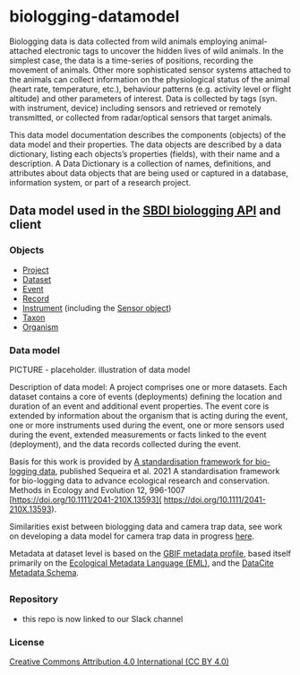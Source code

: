 # biologging-datamodel
Biologging data is data collected from wild animals employing animal-attached electronic tags to uncover the hidden lives of wild animals. In the simplest case, the data is a time-series of positions, recording the movement of animals. Other more sophisticated sensor systems attached to the animals can collect information on the physiological status of the animal (heart rate, temperature, etc.), behaviour patterns (e.g. activity level or flight altitude) and other parameters of interest. Data is collected by tags (syn. with instrument, device) including sensors and retrieved or remotely transmitted, or collected from radar/optical sensors that target animals. 

This data model documentation describes the components (objects) of the data model and their properties. The data objects are described by a data dictionary, listing each objects’s properties (fields), with their name and a description. 
A Data Dictionary is a collection of names, definitions, and attributes about data objects that are being used or captured in a database, information system, or part of a research project.

## Data model used in the [SBDI biologging API](https://github.com/biodiversitydata-se/sensorprojectAPI) and client

### Objects

 - [Project](pages/project.md)
 - [Dataset](pages/dataset.md)
 - [Event](pages/event.md)
 - [Record](pages/record.md)
 - [Instrument](pages/instrument.md) (including the [Sensor object](instrument.md#sensor-object))
 - [Taxon](pages/taxon.md)
 - [Organism](pages/organism.md)

### Data model

PICTURE - placeholder. illustration of data model

Description of data model: A project comprises one or more datasets. Each dataset contains a core of events (deployments) defining the location and duration of an event and additional event properties. The event core is extended by information about the organism that is acting during the event, one or more instruments used during the event, one or more sensors used during the event, extended measurements or facts linked to the event (deployment), and the data records collected during the event.

Basis for this work is provided by [A standardisation framework for bio-logging data](https://github.com/ocean-tracking-network/biologging_standardization/tree/master), published Sequeira et al. 2021 A standardisation framework for bio-logging data to advance ecological research and conservation. Methods in Ecology and Evolution 12, 996-1007  [https://doi.org/10.1111/2041-210X.13593]( https://doi.org/10.1111/2041-210X.13593).

Similarities exist between biologging data and camera trap data, see work on developing a data model for camera trap data in progress [here](https://docs.google.com/document/d/1DkrjaAyabHc1zqvcJxivTiHp45jQOmGfE4beAtVsUi8/edit#heading=h.avhlbhurvh3v).

Metadata at dataset level is based on the [GBIF metadata profile](https://ipt.gbif.org/manual/en/ipt/latest/gbif-metadata-profile), based itself primarily on the [Ecological Metadata Language (EML)](https://sbclter.msi.ucsb.edu/external/InformationManagement/EML_211_schema/docs/eml-2.1.1/index.html), and the [DataCite Metadata Schema](https://schema.datacite.org/meta/kernel-4.4/).


## 
### Repository

* this repo is now linked to our Slack channel

### License

[Creative Commons Attribution 4.0 International (CC BY 4.0)](https://creativecommons.org/licenses/by/4.0)
